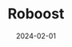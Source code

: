 ---  
layout: startup_page  
title: "Roboost"  
id: "roboost.app"  
permalink: "/roboostroboost.app02012024/"  
website: "https://roboost.app/"  
funding_round: ""  
funding_amount: "$3M"  
investors: "Silicon Badia, RZM Investment, Flat6Labs, Saudi Angel Investors"  
about: "Roboost is an AI-powered delivery management SaaS solution that fully automates the last-mile delivery cycle. It works with major brands across the MENA region, powering over 15,000 delivery drivers and automating more than 40 million orders. The startup offers tailored automated solutions for e-commerce and middle-mile offerings."  
markets: "SaaS, Delivery Management, AI, Transportation, Logistics, Supply Chain and Storage"  
hq: "Cairo, Heliopolis, Egypt"  
founded_year: "2020"  
linkedin: "https://www.linkedin.com/company/roboostapp"  
twitter: ""  
instagram: ""  
facebook: ""  
crunchbase: ""  
pitchbook: ""  

date_display: "01-Feb-2024"  
date: "2024-02-01"

# SEO Optimization  
meta_title: "Roboost -  Funding ($3M)"  
meta_description: "Roboost, Roboost is an AI-powered delivery management SaaS solution that fully automates the last-mile delivery cycle. It works with major brands across the ME..."  
meta_keywords: "Roboost, SaaS, Delivery Management, AI, Transportation, Logistics, Supply Chain and Storage,  funding"  
canonical_url: "https://startup.projectstartups.com/roboostroboost.app02012024/"  
---